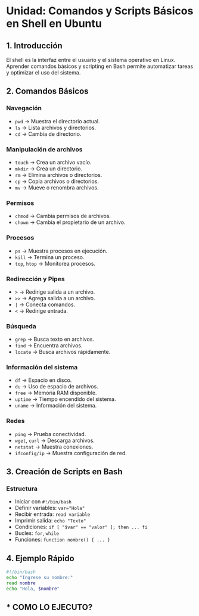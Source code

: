 # Unidad: **Comandos y Scripts Básicos en Shell en Ubuntu**  

## **1. Introducción**  
El shell es la interfaz entre el usuario y el sistema operativo en Linux. Aprender comandos básicos y scripting en Bash permite automatizar tareas y optimizar el uso del sistema.

## **2. Comandos Básicos**
### **Navegación**
- `pwd` → Muestra el directorio actual.
- `ls` → Lista archivos y directorios.
- `cd` → Cambia de directorio.

### **Manipulación de archivos**
- `touch` → Crea un archivo vacío.
- `mkdir` → Crea un directorio.
- `rm` → Elimina archivos o directorios.
- `cp` → Copia archivos o directorios.
- `mv` → Mueve o renombra archivos.

### **Permisos**
- `chmod` → Cambia permisos de archivos.
- `chown` → Cambia el propietario de un archivo.


### **Procesos**
- `ps` → Muestra procesos en ejecución.
- `kill` → Termina un proceso.
- `top`, `htop` → Monitorea procesos.

### **Redirección y Pipes**
- `>` → Redirige salida a un archivo.
- `>>` → Agrega salida a un archivo.
- `|` → Conecta comandos.
- `<` → Redirige entrada.

### **Búsqueda**
- `grep` → Busca texto en archivos.
- `find` → Encuentra archivos.
- `locate` → Busca archivos rápidamente.

### **Información del sistema**
- `df` → Espacio en disco.
- `du` → Uso de espacio de archivos.
- `free` → Memoria RAM disponible.
- `uptime` → Tiempo encendido del sistema.
- `uname` → Información del sistema.

### **Redes**
- `ping` → Prueba conectividad.
- `wget`, `curl` → Descarga archivos.
- `netstat` → Muestra conexiones.
- `ifconfig/ip` → Muestra configuración de red.

## **3. Creación de Scripts en Bash**
### **Estructura**  
- Iniciar con `#!/bin/bash`
- Definir variables: `var="Hola"`
- Recibir entrada: `read variable`
- Imprimir salida: `echo "Texto"`
- Condiciones: `if [ "$var" == "valor" ]; then ... fi`
- Bucles: `for`, `while`
- Funciones: `function nombre() { ... }`

## **4. Ejemplo Rápido**
```bash
#!/bin/bash
echo "Ingrese su nombre:"
read nombre
echo "Hola, $nombre"
```
## * COMO LO EJECUTO?